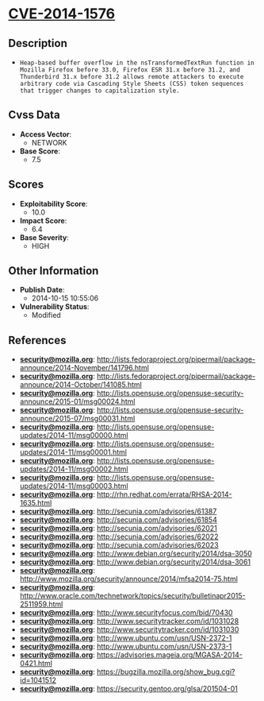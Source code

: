 
# [CVE-2014-1576](http://lists.fedoraproject.org/pipermail/package-announce/2014-November/141796.html)

## Description

- `Heap-based buffer overflow in the nsTransformedTextRun function in Mozilla Firefox before 33.0, Firefox ESR 31.x before 31.2, and Thunderbird 31.x before 31.2 allows remote attackers to execute arbitrary code via Cascading Style Sheets (CSS) token sequences that trigger changes to capitalization style.`

## Cvss Data

- **Access Vector**:
  - NETWORK
- **Base Score**:
  - 7.5

## Scores

- **Exploitability Score**:
  - 10.0
- **Impact Score**:
  - 6.4
- **Base Severity**:
  - HIGH

## Other Information

- **Publish Date**:
  - 2014-10-15 10:55:06
- **Vulnerability Status**:
  - Modified

## References

- **security@mozilla.org**: http://lists.fedoraproject.org/pipermail/package-announce/2014-November/141796.html
- **security@mozilla.org**: http://lists.fedoraproject.org/pipermail/package-announce/2014-October/141085.html
- **security@mozilla.org**: http://lists.opensuse.org/opensuse-security-announce/2015-01/msg00024.html
- **security@mozilla.org**: http://lists.opensuse.org/opensuse-security-announce/2015-07/msg00031.html
- **security@mozilla.org**: http://lists.opensuse.org/opensuse-updates/2014-11/msg00000.html
- **security@mozilla.org**: http://lists.opensuse.org/opensuse-updates/2014-11/msg00001.html
- **security@mozilla.org**: http://lists.opensuse.org/opensuse-updates/2014-11/msg00002.html
- **security@mozilla.org**: http://lists.opensuse.org/opensuse-updates/2014-11/msg00003.html
- **security@mozilla.org**: http://rhn.redhat.com/errata/RHSA-2014-1635.html
- **security@mozilla.org**: http://secunia.com/advisories/61387
- **security@mozilla.org**: http://secunia.com/advisories/61854
- **security@mozilla.org**: http://secunia.com/advisories/62021
- **security@mozilla.org**: http://secunia.com/advisories/62022
- **security@mozilla.org**: http://secunia.com/advisories/62023
- **security@mozilla.org**: http://www.debian.org/security/2014/dsa-3050
- **security@mozilla.org**: http://www.debian.org/security/2014/dsa-3061
- **security@mozilla.org**: http://www.mozilla.org/security/announce/2014/mfsa2014-75.html
- **security@mozilla.org**: http://www.oracle.com/technetwork/topics/security/bulletinapr2015-2511959.html
- **security@mozilla.org**: http://www.securityfocus.com/bid/70430
- **security@mozilla.org**: http://www.securitytracker.com/id/1031028
- **security@mozilla.org**: http://www.securitytracker.com/id/1031030
- **security@mozilla.org**: http://www.ubuntu.com/usn/USN-2372-1
- **security@mozilla.org**: http://www.ubuntu.com/usn/USN-2373-1
- **security@mozilla.org**: https://advisories.mageia.org/MGASA-2014-0421.html
- **security@mozilla.org**: https://bugzilla.mozilla.org/show_bug.cgi?id=1041512
- **security@mozilla.org**: https://security.gentoo.org/glsa/201504-01
